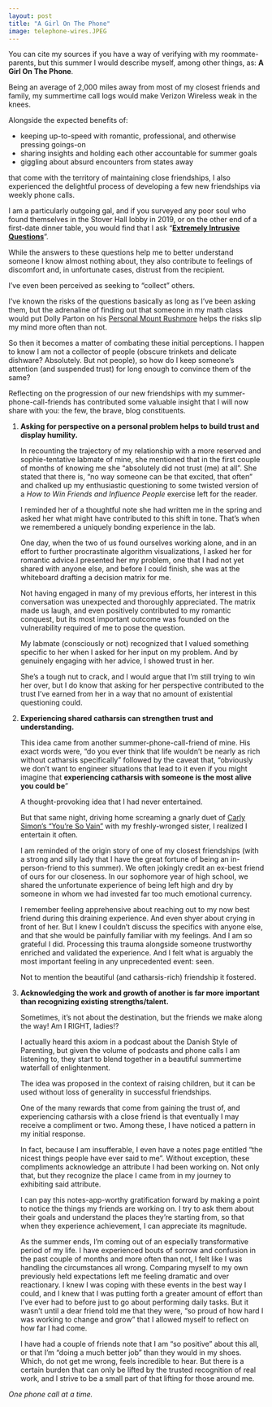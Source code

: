 ```yaml
---
layout: post
title: "A Girl On The Phone"
image: telephone-wires.JPEG
---
```


You can cite my sources if you have a way of verifying with my roommate-parents, but this summer I would describe myself, among other things, as: **A Girl On The Phone**.

Being an average of 2,000 miles away from most of my closest friends and family, my summertime call logs would make Verizon Wireless weak in the knees.

Alongside the expected benefits of: 

- keeping up-to-speed with romantic, professional, and otherwise pressing goings-on
- sharing insights and holding each other accountable for summer goals
- giggling about absurd encounters from states away

that come with the territory of maintaining close friendships, I also experienced the delightful process of developing a few new friendships via weekly phone calls.

I am a particularly outgoing gal, and if you surveyed any poor soul who found themselves in the Stover Hall lobby in 2019, or on the other end of a first-date dinner table, you would find that I ask “[**Extremely Intrusive Questions**](https://vsco.co/phigrace/media/5da2bf586e5ac0673a9a315a)”. 

While the answers to these questions help me to better understand someone I know almost nothing about, they also contribute to feelings of discomfort and, in unfortunate cases, distrust from the recipient. 

I’ve even been perceived as seeking to “collect” others.

I’ve known the risks of the questions basically as long as I’ve been asking them, but the adrenaline of finding out that someone in my math class would put Dolly Parton on his [Personal Mount Rushmore](https://www.instagram.com/p/B6FhS9TlJhG/) helps the risks slip my mind more often than not.

So then it becomes a matter of combating these initial perceptions. I happen to know I am not a collector of people (obscure trinkets and delicate dishware? Absolutely. But not people), so how do I keep someone’s attention (and suspended trust) for long enough to convince them of the same?

Reflecting on the progression of our new friendships with my summer-phone-call-friends has contributed some valuable insight that I will now share with you: the few, the brave, blog constituents. 


1. **Asking for perspective on a personal problem helps to build trust and display humility.**

    In recounting the trajectory of my relationship with a more reserved and sophie-tentative labmate of mine, she mentioned that in the first couple of months of knowing me she “absolutely did not trust (me) at all”. She stated that there is, “no way someone can be that excited, that often” and chalked up my enthusiastic questioning to some twisted version of a _How to Win Friends and Influence People_ exercise left for the reader.

    I reminded her of a thoughtful note she had written me in the spring and asked her what might have contributed to this shift in tone. That’s when we remembered a uniquely bonding experience in the lab.

    One day, when the two of us found ourselves working alone, and in an effort to further procrastinate algorithm visualizations, I asked her for romantic advice.I presented her my problem, one that I had not yet shared with anyone else, and before I could finish, she was at the whiteboard drafting a decision matrix for me. 

    Not having engaged in many of my previous efforts, her interest in this conversation was unexpected and thoroughly appreciated. The matrix made us laugh, and even positively contributed to my romantic conquest, but its most important outcome was founded on the vulnerability required of me to pose the question.

    My labmate (consciously or not) recognized that I valued something specific to her when I asked for her input on my problem. And by genuinely engaging with her advice, I showed trust in her. 

    She’s a tough nut to crack, and I would argue that I’m still trying to win her over, but I do know that asking for her perspective contributed to the trust I’ve earned from her in a way that no amount of existential questioning could.

2. **Experiencing shared catharsis can strengthen trust and understanding.**

    This idea came from another summer-phone-call-friend of mine. His exact words were, “do you ever think that life wouldn’t be nearly as rich without catharsis specifically” followed by the caveat that, “obviously we don’t want to engineer situations that lead to it even if you might imagine that **experiencing catharsis with someone is the most alive you could be**” 

    A thought-provoking idea that I had never entertained.

    But that same night, driving home screaming a gnarly duet of [Carly Simon’s “You’re So Vain”](https://open.spotify.com/track/2DnJjbjNTV9Nd5NOa1KGba?si=68e1296b4547425c) with my freshly-wronged sister, I realized I entertain it often.

    I am reminded of the origin story of one of my closest friendships (with a strong and silly lady that I have the great fortune of being an in-person-friend to this summer). We often jokingly credit an ex-best friend of ours for our closeness. In our sophomore year of high school, we shared the unfortunate experience of being left high and dry by someone in whom we had invested far too much emotional currency.

    I remember feeling apprehensive about reaching out to my now best friend during this draining experience. And even shyer about crying in front of her. But I knew I couldn’t discuss the specifics with anyone else, and that she would be painfully familiar with my feelings. And I am so grateful I did. Processing this trauma alongside someone trustworthy enriched and validated the experience. And I felt what is arguably the most important feeling in any unprecedented event: seen. 

    Not to mention the beautiful (and catharsis-rich) friendship it fostered.

3. **Acknowledging the work and growth of another is far more important than recognizing existing strengths/talent.**

    Sometimes, it’s not about the destination, but the friends we make along the way! Am I RIGHT, ladies!? 

    I actually heard this axiom in a podcast about the Danish Style of Parenting, but given the volume of podcasts and phone calls I am listening to, they start to blend together in a beautiful summertime waterfall of enlightenment.

    The idea was proposed in the context of raising children, but it can be used without loss of generality in successful friendships.

    One of the many rewards that come from gaining the trust of, and experiencing catharsis with a close friend is that eventually I may receive a compliment or two. Among these, I have noticed a pattern in my initial response.

    In fact, because I am insufferable, I even have a notes page entitled “the nicest things people have ever said to me”. Without exception, these compliments acknowledge an attribute I had been working on. Not only that, but they recognize the place I came from in my journey to exhibiting said attribute.

    I can pay this notes-app-worthy gratification forward by making a point to notice the things my friends are working on. I try to ask them about their goals and understand the places they’re starting from, so that when they experience achievement, I can appreciate its magnitude. 

    As the summer ends, I’m coming out of an especially transformative period of my life. I have experienced bouts of sorrow and confusion in the past couple of months and more often than not, I felt like I was handling the circumstances all wrong. Comparing myself to my own previously held expectations left me feeling dramatic and over reactionary. I knew I was coping with these events in the best way I could, and I knew that I was putting forth a greater amount of effort than I’ve ever had to before just to go about performing daily tasks. But it wasn’t until a dear friend told me that they were, “so proud of how hard I was working to change and grow” that I allowed myself to reflect on how far I had come. 

    I have had a couple of friends note that I am “so positive” about this all, or that I’m “doing a much better job” than they would in my shoes. Which, do not get me wrong, feels incredible to hear. But there is a certain burden that can only be lifted by the trusted recognition of real work, and I strive to be a small part of that lifting for those around me. 

_One phone call at a time._


